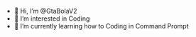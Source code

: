 - 👋 Hi, I’m @GtaBolaV2
- 👀 I’m interested in Coding
- 🌱 I’m currently learning how to Coding in Command Prompt
